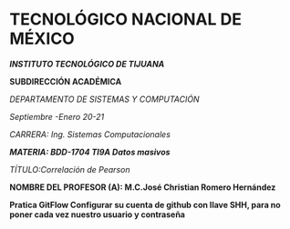 # TECNOLÓGICO​ ​NACIONAL​ ​DE​ ​MÉXICO
<b>_INSTITUTO TECNOLÓGICO DE TIJUANA_</b>


**__SUBDIRECCIÓN ACADÉMICA__**

_DEPARTAMENTO DE SISTEMAS Y COMPUTACIÓN_



*_Septiembre -Enero 20-21_*

*_CARRERA: Ing. Sistemas Computacionales_*

*__MATERIA: BDD-1704 TI9A Datos masivos__*

*TÍTULO:​Correlación de Pearson*


<b>NOMBRE DEL PROFESOR (A): M.C.José Christian Romero Hernández

Pratica GitFlow
Configurar su cuenta de github con llave SHH, para no poner cada vez nuestro usuario y contraseña
